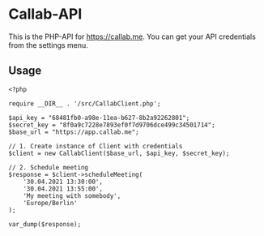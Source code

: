# Callab-API

This is the PHP-API for https://callab.me. You can get your API credentials from the settings menu.

##  Usage

```
<?php

require __DIR__ . '/src/CallabClient.php';

$api_key = "68481fb0-a98e-11ea-b627-8b2a92262801";
$secret_key = "8f0a9c7228e7893ef0f7d9706dce499c34501714";
$base_url = "https://app.callab.me";

// 1. Create instance of Client with credentials
$client = new CallabClient($base_url, $api_key, $secret_key);

// 2. Schedule meeting
$response = $client->scheduleMeeting(
    '30.04.2021 13:30:00',
    '30.04.2021 13:55:00',
    'My meeting with somebody',
    'Europe/Berlin'
);

var_dump($response);
```